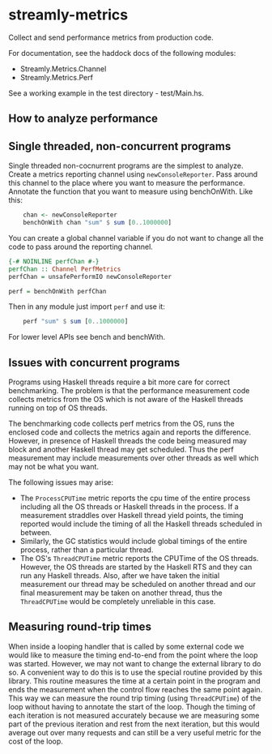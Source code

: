 # streamly-metrics

Collect and send performance metrics from production code.

For documentation, see the haddock docs of the following modules:

* Streamly.Metrics.Channel
* Streamly.Metrics.Perf

See a working example in the test directory - test/Main.hs.

## How to analyze performance

## Single threaded, non-concurrent programs

Single threaded non-cocnurrent programs are the simplest to analyze. Create a
metrics reporting channel using `newConsoleReporter`. Pass around this channel
to the place where you want to measure the performance. Annotate the function
that you want to measure using benchOnWith. Like this:

```haskell
    chan <- newConsoleReporter
    benchOnWith chan "sum" $ sum [0..1000000]
```

You can create a global channel variable if you do not want to change all the
code to pass around the reporting channel.

```haskell
{-# NOINLINE perfChan #-}
perfChan :: Channel PerfMetrics
perfChan = unsafePerformIO newConsoleReporter

perf = benchOnWith perfChan
```

Then in any module just import `perf` and use it:

```haskell
    perf "sum" $ sum [0..1000000]
```

For lower level APIs see bench and benchWith.

## Issues with concurrent programs

Programs using Haskell threads require a bit more care for correct
benchmarking. The problem is that the performance measurement code collects
metrics from the OS which is not aware of the Haskell threads running on top of
OS threads.

The benchmarking code collects perf metrics from the OS, runs the enclosed code
and collects the metrics again and reports the difference. However, in presence
of Haskell threads the code being measured may block and another Haskell thread
may get scheduled. Thus the perf measurement may include measurements over
other threads as well which may not be what you want.

The following issues may arise:

* The `ProcessCPUTime` metric reports the cpu time of the entire process
  including all the OS threads or Haskell threads in the process. If a
  measurement straddles over Haskell thread yield points, the timing reported
  would include the timing of all the Haskell threads scheduled in between.
* Similarly, the GC statistics would include global timings of the entire
  process, rather than a particular thread.
* The OS's `ThreadCPUTime` metric reports the CPUTime of the OS threads. However,
  the OS threads are started by the Haskell RTS and they can run any Haskell
  threads. Also, after we have taken the initial measurement our thread may be
  scheduled on another thread and our final measurement may be taken on another
  thread, thus the `ThreadCPUTime` would be completely unreliable in this case.

## Measuring round-trip times

When inside a looping handler that is called by some external code we would
like to measure the timing end-to-end from the point where the loop was
started. However, we may not want to change the external library to do so. A
convenient way to do this is to use the special routine provided by this
library. This routine measures the time at a certain point in the program and
ends the measurement when the control flow reaches the same point again. This
way we can measure the round trip timing (using `ThreadCPUTime`) of the loop
without having to annotate the start of the loop. Though the timing of each
iteration is not measured accurately because we are measuring some part of the
previous iteration and rest from the next iteration, but this would average out
over many requests and can still be a very useful metric for the cost of the
loop.
